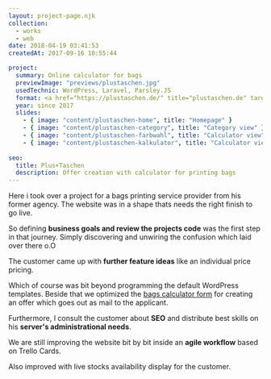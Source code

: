 ```yaml
---
layout: project-page.njk
collection: 
  - works
  - web
date: 2018-04-19 03:41:53
createdAt: 2017-09-16 10:55:44

project:
  summary: Online calculator for bags
  previewImage: "previews/plustaschen.jpg"
  usedTechnic: WordPress, Laravel, Parsley.JS
  format: <a href="https://plustaschen.de/" title="plustaschen.de" target="_blank">plustaschen.de</a>
  year: since 2017
  slides:
    - { image: "content/plustaschen-home", title: "Homepage" }
    - { image: "content/plustaschen-category", title: "Category view" }
    - { image: "content/plustaschen-farbwahl", title: "Calculator view" }
    - { image: "content/plustaschen-kalkulator", title: "Calculator view 2" }
   
seo:
  title: Plus+Taschen
  description: Offer creation with calculator for printing bags
---
```

Here i took over a project for a bags printing service provider from his former agency.
The website was in a shape thats needs the right finish to go live.

So defining <strong>business goals and review the projects code</strong> was the first step in that journey.
Simply discovering and unwiring the confusion which laid over there o.O

The customer came up with <strong>further feature ideas</strong> like an individual price pricing.

Which of course was bit beyond programming the default WordPress templates.
Beside that we optimized the <a href="https://plustaschen.de/taschen/turnbeutel-der-bunte" rel="noreferrer noopener" target="_blank" title="check the claculator!">bags calculator form</a> for creating an offer which goes out as mail to the applicant.

Furthermore, I consult the customer about <strong>SEO</strong> and distribute best skills on his <strong>server's administrational needs</strong>.

We are still improving the website bit by bit inside an <strong>agile workflow</strong> based on Trello Cards.

Also improved with live stocks availability display for the customer.


